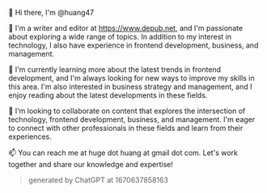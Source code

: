 👋 Hi there, I'm @huang47

👀 I'm a writer and editor at https://www.depub.net, and I'm passionate about exploring a wide range of topics. In addition to my interest in technology, I also have experience in frontend development, business, and management.

🌱 I'm currently learning more about the latest trends in frontend development, and I'm always looking for new ways to improve my skills in this area. I'm also interested in business strategy and management, and I enjoy reading about the latest developments in these fields.

💞 I'm looking to collaborate on content that explores the intersection of technology, frontend development, business, and management. I'm eager to connect with other professionals in these fields and learn from their experiences.

📫 You can reach me at huge dot huang at gmail dot com. Let's work together and share our knowledge and expertise!

> generated by ChatGPT at 1670637858163
